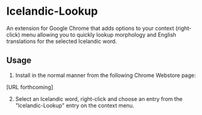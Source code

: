 Icelandic-Lookup
================

An extension for Google Chrome that adds options to your context (right-click) menu allowing you to quickly lookup morphology and English translations for the selected Icelandic word.

Usage
-----
1. Install in the normal manner from the following Chrome Webstore page:

[URL forthcoming]

2. Select an Icelandic word, right-click and choose an entry from the "Icelandic-Lookup" entry on the context menu.
